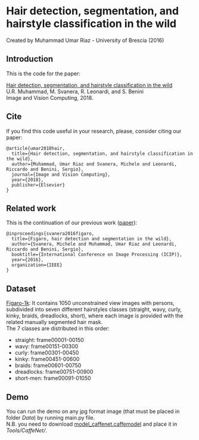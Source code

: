 # Hair detection, segmentation, and hairstyle classification in the wild
Created by Muhammad Umar Riaz - University of Brescia (2016)

## Introduction

This is the code for the paper:  

[Hair detection, segmentation, and hairstyle classification in the wild](https://www.sciencedirect.com/science/article/pii/S0262885618300143)  
U.R. Muhammad, M. Svanera, R. Leonardi, and S. Benini  
Image and Vision Computing, 2018. 

## Cite
If you find this code useful in your research, please, consider citing our paper:
```
@article{umar2018hair,
  title={Hair detection, segmentation, and hairstyle classification in the wild},
  author={Muhammad, Umar Riaz and Svanera, Michele and Leonardi, Riccardo and Benini, Sergio},
  journal={Image and Vision Computing},
  year={2018},
  publisher={Elsevier}
}
```

## Related work
This is the continuation of our previous work ([paper](http://ieeexplore.ieee.org/document/7532494/)):
```
@inproceedings{svanera2016figaro,
  title={Figaro, hair detection and segmentation in the wild},
  author={Svanera, Michele and Muhammad, Umar Riaz and Leonardi, Riccardo and Benini, Sergio},
  booktitle={International Conference on Image Processing (ICIP)},
  year={2016},
  organization={IEEE}
}
```
## Dataset 
[Figaro-1k](https://www.dropbox.com/scl/fi/bkzbwgobxayoaeqohgvrp/Figaro-1k.zip?rlkey=qahueoko45prpzmsadzmus5ga&dl=0): It contains 1050 unconstrained view images with persons, subdivided into seven different hairstyles classes (straight, wavy, curly, kinky, braids, dreadlocks, short), where each image is provided with the related manually segmented hair mask.  
The 7 classes are distributed in this order:  
- straight: frame00001-00150  
- wavy: frame00151-00300  
- curly: frame00301-00450  
- kinky: frame00451-00600  
- braids: frame00601-00750  
- dreadlocks: frame00751-00900  
- short-men: frame00091-01050  

## Demo
You can run the demo on any jpg format image (that must be placed in folder *Data*) by running main.py file.  
N.B. you need to download [model_caffenet.caffemodel](https://www.dropbox.com/scl/fi/r6jp05fo8g9srlfg01cjo/model_caffenet.caffemodel?rlkey=pmiouw039notr0d7fgbrsdy3j&st=ndvremo7&dl=0) and place it in *Tools/CaffeNet/*.  


